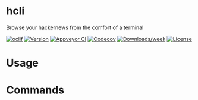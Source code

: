hcli
====

Browse your hackernews from the comfort of a terminal

[![oclif](https://img.shields.io/badge/cli-oclif-brightgreen.svg)](https://oclif.io)
[![Version](https://img.shields.io/npm/v/hcli.svg)](https://npmjs.org/package/hcli)
[![Appveyor CI](https://ci.appveyor.com/api/projects/status/github/Kacppian/hcli?branch=master&svg=true)](https://ci.appveyor.com/project/Kacppian/hcli/branch/master)
[![Codecov](https://codecov.io/gh/Kacppian/hcli/branch/master/graph/badge.svg)](https://codecov.io/gh/Kacppian/hcli)
[![Downloads/week](https://img.shields.io/npm/dw/hcli.svg)](https://npmjs.org/package/hcli)
[![License](https://img.shields.io/npm/l/hcli.svg)](https://github.com/Kacppian/hcli/blob/master/package.json)

<!-- toc -->
# Usage
<!-- usage -->
# Commands
<!-- commands -->

